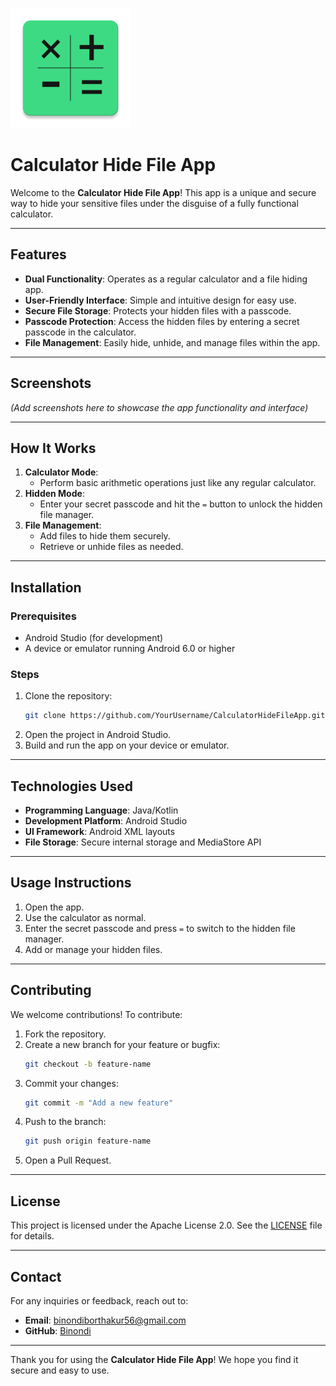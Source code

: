 ![Calculator Hide File App Logo](app/src/main/assets/logo.png)
# Calculator Hide File App

Welcome to the **Calculator Hide File App**! This app is a unique and secure way to hide your sensitive files under the disguise of a fully functional calculator.

---

## Features

- **Dual Functionality**: Operates as a regular calculator and a file hiding app.
- **User-Friendly Interface**: Simple and intuitive design for easy use.
- **Secure File Storage**: Protects your hidden files with a passcode.
- **Passcode Protection**: Access the hidden files by entering a secret passcode in the calculator.
- **File Management**: Easily hide, unhide, and manage files within the app.

---

## Screenshots

*(Add screenshots here to showcase the app functionality and interface)*

---

## How It Works

1. **Calculator Mode**:
   - Perform basic arithmetic operations just like any regular calculator.
2. **Hidden Mode**:
   - Enter your secret passcode and hit the `=` button to unlock the hidden file manager.
3. **File Management**:
   - Add files to hide them securely.
   - Retrieve or unhide files as needed.

---

## Installation

### Prerequisites
- Android Studio (for development)
- A device or emulator running Android 6.0 or higher

### Steps
1. Clone the repository:
   ```bash
   git clone https://github.com/YourUsername/CalculatorHideFileApp.git
   ```
2. Open the project in Android Studio.
3. Build and run the app on your device or emulator.

---

## Technologies Used

- **Programming Language**: Java/Kotlin
- **Development Platform**: Android Studio
- **UI Framework**: Android XML layouts
- **File Storage**: Secure internal storage and MediaStore API

---

## Usage Instructions

1. Open the app.
2. Use the calculator as normal.
3. Enter the secret passcode and press `=` to switch to the hidden file manager.
4. Add or manage your hidden files.

---

## Contributing

We welcome contributions! To contribute:

1. Fork the repository.
2. Create a new branch for your feature or bugfix:
   ```bash
   git checkout -b feature-name
   ```
3. Commit your changes:
   ```bash
   git commit -m "Add a new feature"
   ```
4. Push to the branch:
   ```bash
   git push origin feature-name
   ```
5. Open a Pull Request.

---

## License

This project is licensed under the Apache License 2.0. See the [LICENSE](LICENSE) file for details.

---

## Contact

For any inquiries or feedback, reach out to:
- **Email**: binondiborthakur56@gmail.com
- **GitHub**: [Binondi](https://github.com/Binondi)

---

Thank you for using the **Calculator Hide File App**! We hope you find it secure and easy to use.

